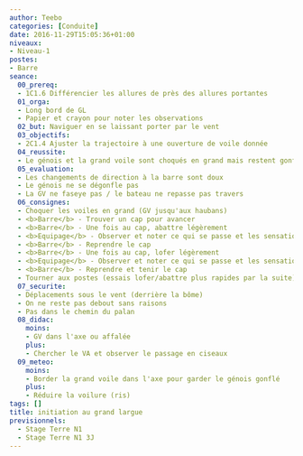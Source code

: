 ```yaml
---
author: Teebo
categories: [Conduite]
date: 2016-11-29T15:05:36+01:00
niveaux:
- Niveau-1
postes:
- Barre
seance:
  00_prereq:
  - 1C1.6 Différencier les allures de près des allures portantes
  01_orga:
  - Long bord de GL
  - Papier et crayon pour noter les observations
  02_but: Naviguer en se laissant porter par le vent
  03_objectifs:
  - 2C1.4 Ajuster la trajectoire à une ouverture de voile donnée
  04_reussite:
  - Le génois et la grand voile sont choqués en grand mais restent gonflés
  05_evaluation:
  - Les changements de direction à la barre sont doux
  - Le génois ne se dégonfle pas
  - La GV ne faseye pas / le bateau ne repasse pas travers
  06_consignes:
  - Choquer les voiles en grand (GV jusqu'aux haubans)
  - <b>Barre</b> - Trouver un cap pour avancer
  - <b>Barre</b> - Une fois au cap, abattre légèrement
  - <b>Equipage</b> - Observer et noter ce qui se passe et les sensations
  - <b>Barre</b> - Reprendre le cap
  - <b>Barre</b> - Une fois au cap, lofer légèrement
  - <b>Equipage</b> - Observer et noter ce qui se passe et les sensations
  - <b>Barre</b> - Reprendre et tenir le cap
  - Tourner aux postes (essais lofer/abattre plus rapides par la suite)
  07_securite:
  - Déplacements sous le vent (derrière la bôme)
  - On ne reste pas debout sans raisons
  - Pas dans le chemin du palan
  08_didac:
    moins:
    - GV dans l'axe ou affalée
    plus:
    - Chercher le VA et observer le passage en ciseaux
  09_meteo:
    moins:
    - Border la grand voile dans l'axe pour garder le génois gonflé
    plus:
    - Réduire la voilure (ris)
tags: []
title: initiation au grand largue
previsionnels:
  - Stage Terre N1
  - Stage Terre N1 3J
---
```

